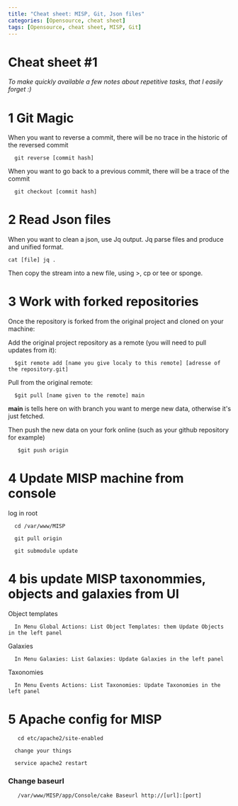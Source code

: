 ```yaml
---
title: "Cheat sheet: MISP, Git, Json files"
categories: [Opensource, cheat sheet]
tags: [Opensource, cheat sheet, MISP, Git]
---
```


# Cheat sheet #1

*To make quickly available a few notes about repetitive tasks, that I easily forget :)*

# 1 Git Magic

When you want to reverse a commit, there will be no trace in the historic of the reversed commit

      git reverse [commit hash]

When you want to go back to a previous commit, there will be a trace of the commit

      git checkout [commit hash]


# 2 Read Json files

When you want to clean a json, use Jq output. Jq parse files and produce and unified format.

    cat [file] jq .
 
Then copy the stream into a new file, using >, cp or tee or sponge.


# 3 Work with forked repositories

Once the repository is forked from the original project and cloned on your machine:

Add the original project repository as a remote (you will need to pull updates from it):
 
      $git remote add [name you give localy to this remote] [adresse of the repository.git]
      
 Pull from the original remote:
 
      $git pull [name given to the remote] main
 **main** is tells here on with branch you want to merge new data, otherwise it's just fetched.
 
 Then push the new data on your fork online (such as your github repository for example)
 
       $git push origin 
       
       
# 4 Update MISP machine from console

log in root
      
      cd /var/www/MISP
      
      git pull origin 
      
      git submodule update
# 4 bis update MISP taxonommies, objects and galaxies from UI

Object templates

      In Menu Global Actions: List Object Templates: them Update Objects in the left panel
      
Galaxies

      In Menu Galaxies: List Galaxies: Update Galaxies in the left panel
      
Taxonomies

      In Menu Events Actions: List Taxonomies: Update Taxonomies in the left panel 

# 5 Apache config for MISP

       
       cd etc/apache2/site-enabled
      
      change your things
      
      service apache2 restart
      
### Change baseurl
 
       /var/www/MISP/app/Console/cake Baseurl http://[url]:[port]
